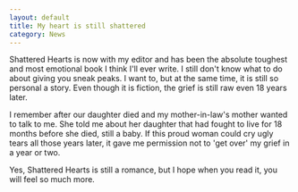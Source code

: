 ```yaml
---
layout: default
title: My heart is still shattered
category: News
---
```

Shattered Hearts is now with my editor and has been the absolute toughest and most emotional book I think I'll ever write. I still don't know what to do about giving you sneak peaks. I want to, but at the same time, it is still so personal a story. Even though it is fiction, the grief is still raw even 18 years later.

I remember after our daughter died and my mother-in-law's mother wanted to talk to me. She told me about her daughter that had fought to live for 18 months before she died, still a baby. If this proud woman could cry ugly tears all those years later, it gave me permission not to 'get over' my grief in a year or two.

Yes, Shattered Hearts is still a romance, but I hope when you read it, you will feel so much more.